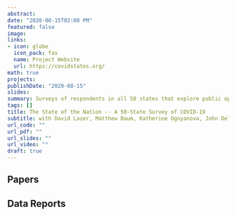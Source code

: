 ```yaml
---
abstract: 
date: "2020-08-15T02:00 PM"
featured: false
image:
links:
- icon: globe
  icon_pack: fas
  name: Project Website
  url: https://covidstates.org/
math: true
projects:
publishDate: "2020-08-15"
slides: 
summary: Surveys of respondents in all 50 states that explore public opinion on major issues during the COVID-19 pandemic. 
tags: []
title: The State of the Nation -- A 50-State Survey of COVID-19
subtitle: with David Lazer, Matthew Baum, Katherine Ognyanova, John Della Volpe, Roy H. Perlis, James Druckman, and Mauricio Santillana
url_code: ""
url_pdf: ""
url_slides: ""
url_video: ""
draft: true
---
```


## Papers


## Data Reports

